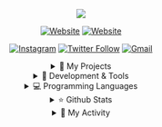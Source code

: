 <p align="center">
  <img src="https://capsule-render.vercel.app/api?type=waving&color=random&height=300&section=header&text=Charlesbrown%20K&fontSize=90&animation=fadeIn&fontAlignY=38&desc=Welcome!&descAlignY=51&descAlign=62">
</p>

<div align="center">

<!-- ### Hey, I'm Charlesbrown K <img src="https://media.giphy.com/media/hvRJCLFzcasrR4ia7z/giphy.gif" width="30px"> ! -->

[![Website](https://img.shields.io/badge/About.me-000000?style=for-the-badge&logo=About.me&logoColor=white)](https://charlesbrownk.github.io/about/)
[![Website](https://img.shields.io/badge/DevBlog-000000?style=for-the-badge&logo=About.me&logoColor=white)](https://charlesbrownk.github.io/)

[![Instagram](http://img.shields.io/badge/-Instagram-lightyellow?style=for-the-badge&logo=Instagram)](https://www.instagram.com/junghoon_kim04/)
[![Twitter Follow](https://img.shields.io/badge/Twitter-1DA1F2?style=for-the-badge&logo=twitter&logoColor=white)](https://twitter.com/intent/follow?screen_name=Junghoo47593127)
[![Gmail](https://img.shields.io/badge/Gmail-D14836?style=for-the-badge&logo=gmail&logoColor=white)](mailto:charlesbrownk0418@gmail.com)

<details>
  
  <summary> 📌 My Projects </summary> <br>

  <a href="https://github.com/CharlesbrownK/Hey-bugo">
        <img src="https://github-readme-stats.vercel.app/api/pin/?username=charlesbrownk&repo=Hey-bugo&theme=moltack&show_owner=True">
  </a>
  <a href="https://github.com/CharlesbrownK/py_GTA5">
        <img src="https://github-readme-stats.vercel.app/api/pin/?username=charlesbrownk&repo=py_GTA5&theme=moltack&show_owner=True">
  </a>
  <a href="https://github.com/CharlesbrownK/Python_Web_Crawlings">
    <img src="https://github-readme-stats.vercel.app/api/pin/?username=charlesbrownk&repo=Python_Web_Crawlings&theme=moltack&show_owner=True">
  </a>

</details>
<details>
  
  <summary> 🚀 Development & Tools </summary> <br>

  [![vsc](https://img.shields.io/badge/Visual_Studio_Code-0078D4?style=for-the-badge&logo=visual%20studio%20code&logoColor=white)](https://code.visualstudio.com/)
  [![Jupyter](https://img.shields.io/badge/Jupyter-F37626.svg?&style=for-the-badge&logo=Jupyter&logoColor=white)](https://jupyter.org/)
  [![sublime4](https://img.shields.io/badge/sublime_text-%23575757.svg?&style=for-the-badge&logo=sublime-text&logoColor=important)](https://www.sublimetext.com/)
  
<!--   [![flask](https://img.shields.io/badge/Flask-000000?style=for-the-badge&logo=flask&logoColor=white)](https://flask.palletsprojects.com/en/2.0.x/)
  [![django](https://img.shields.io/badge/Django-092E20?style=for-the-badge&logo=django&logoColor=green)](https://www.djangoproject.com/)
  [![docker](https://img.shields.io/badge/Docker-2CA5E0?style=for-the-badge&logo=docker&logoColor=white)](https://www.docker.com/)
  
  [![mysql](https://img.shields.io/badge/MySQL-005C84?style=for-the-badge&logo=mysql&logoColor=white)](https://www.mysql.com/)
  [![sqlite3](https://img.shields.io/badge/SQLite-07405E?style=for-the-badge&logo=sqlite&logoColor=white)](https://docs.python.org/ko/3/library/sqlite3.html) -->
  
  [![windows](https://img.shields.io/badge/Windows-0078D6?style=for-the-badge&logo=windows&logoColor=white)](https://www.microsoft.com/ko-kr/windows?r=1)
  [![linux mint](https://img.shields.io/badge/Linux_Mint-87CF3E?style=for-the-badge&logo=linux-mint&logoColor=white)](https://linuxmint.com/)
  [![github](https://img.shields.io/badge/github%20-%23121011.svg?&style=for-the-badge&logo=github&logoColor=white)](https://github.com/CharlesbrownK)
  [![git](https://img.shields.io/badge/git%20-%23F05033.svg?&style=for-the-badge&logo=git&logoColor=white)](https://git-scm.com/)
  
</details>
<details>
  
  <summary> 💻 Programming Languages </summary> <br>

  ![Python](https://img.shields.io/badge/Python-FFD43B?style=for-the-badge&logo=python&logoColor=blue)
  ![Java](https://img.shields.io/badge/Java-ED8B00?style=for-the-badge&logo=java&logoColor=white)
<!--   ![Tensorflow](https://img.shields.io/badge/TensorFlow-FF6F00?style=for-the-badge&logo=TensorFlow&logoColor=white)
  ![Keras](https://img.shields.io/badge/Keras-D00000?style=for-the-badge&logo=Keras&logoColor=white)
  ![JSON](https://img.shields.io/badge/json-5E5C5C?style=for-the-badge&logo=json&logoColor=white) -->

</details>
<details>

  <summary> ⭐ Github Stats </summary> <br>
   
  <p align='center'>
    <img src="https://github-readme-stats.vercel.app/api?username=charlesbrownk&show_icons=true&theme=gruvbox_light&hide=contribs" alt="Github Stats"> <br>
    <img src="https://github-readme-stats.vercel.app/api/top-langs/?username=charlesbrownk&langs_count=8&hide=javascript,scss,css,ruby,shell,html&theme=gruvbox_light" alt="Top Langs"> <br>
    
<!--     <img src="https://github-readme-stats.vercel.app/api/wakatime?username=charlesbrownk" alt="WAKATIME">
    <img src="https://github-readme-stats.vercel.app/api/top-langs/?username=charlesbrownk&langs_count=8&hide=css,html" alt="Top Langs"> <br> -->
  </p>
  
    
</details>
<details>
  <summary> 📅 My Activity </summary> <br>
  
  <img src="https://ghchart.rshah.org/CharlesbrownK">
  
</details>
</div>
